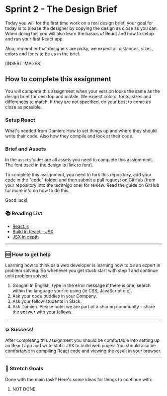 # Sprint 2 - The Design Brief

Today you will for the first time work on a real design brief, your goal for today is to please the designer by copying the design as close as you can. When doing this you will also learn the basics of React and how to setup and run your first React app. 

Also, remember that designers are picky, we expect all distances, sizes, colors and fonts to be as in the brief. 

[INSERT IMAGES]

## How to complete this assignment

You will complete this assignment when your version looks the same as the design brief for desktop and mobile. We expect colors, fonts, sizes and differences to match. If they are not specified, do your best to come as close as possible. 

### Setup React

What's needed from Damien: 
How to set things up and where they should write their code. Also how they compile and look at their code. 

### Brief and Assets

In the `assets`folder are all assets you need to complete this assigmment. The font used in the design is [link to font]. 

To complete this assignment, you need to fork this repository, add your code in the "code" folder, and then submit a pull request on GitHub (from your repository into the technigo one) for review. Read the guide on GitHub for more info on how to do this.

Good luck! 

### :books: Reading List
* [React.js](https://reactjs.org/)
* [Build in React – JSX](http://buildwithreact.com/tutorial/jsx)
* [JSX in depth](https://reactjs.org/docs/jsx-in-depth.html)

---

### :sos: How to get help
Learning how to think as a web developer is learning how to be an expert in problem solving. So whenever you get stuck start with step 1 and continue until problem solved.

1. Google! In English, type in the error message if there is one, search within the language your're using (ie CSS, JavaScript etc).
2. Ask your code buddies in your Company.
3. Ask your fellow students in Slack.
4. Ask Damien. Please note: we are part of a sharing community - share the answer with your fellows.

---

### :boom: Success!

After completing this assignment you should be comfortable into setting up an React app and write static JSX to build web pages. You should also be comfortable in compiling React code and viewing the result in your browser. 

---

### :runner: Stretch Goals

Done with the main task? Here's some ideas for things to continue with:

1. NOT DONE


